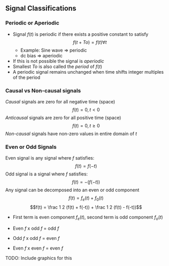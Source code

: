 ## Signal Classifications

### Periodic or Aperiodic
* Signal $f(t)$ is periodic if there exists a positive constant to satisfy $$f(t+To) = f(t) \forall t$$
  * Example: Sine wave => periodic
  * dc bias => aperiodic
* If this is not possible the signal is *aperiodic*
* Smallest $To$ is also called the *period* of $f(t)$
* A periodic signal remains unchanged when time shifts integer multiples of the period

### Causal vs Non-causal signals
*Causal* signals are zero for all negative time (space)
$$f(t) = 0, t < 0$$
*Anticausal* signals are zero for all positive time (space)
$$f(t) = 0, t ≥ 0$$
*Non-causal* signals have non-zero values in entire domain of $t$

### Even or Odd Signals
Even signal is any signal where $f$ satisfies:
$$f(t) = f(-t)$$
Odd signal is a signal where $f$ satisfies:
$$f(t) = -(f(-t))$$
Any signal can be decomposed into an even or odd component
$$f(t) = f_{e}(t) + f_{0}(t)$$
$$f(t) = \frac 1 2 (f(t) + f(-t)) + \frac 1 2 (f(t) - f(-t))$$

* First term is even component $f_{e}(t)$, second term is odd component $f_{o}(t)$

* Even $f$ x odd $f$ = odd $f$
* Odd $f$ x odd $f$ = even $f$
* Even $f$ x even $f$ = even $f$

TODO: Include graphics for this
